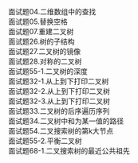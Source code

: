 面试题04.二维数组中的查找 <br>
面试题05.替换空格 <br>
面试题07.重建二叉树 <br>
面试题26.树的子结构 <br>
面试题27.二叉树的镜像 <br>
面试题28.对称的二叉树 <br>
面试题55-1.二叉树的深度 <br>
面试题32-1.从上到下打印二叉树 <br>
面试题32-2.从上到下打印二叉树 <br>
面试题32-3.从上到下打印二叉树 <br>
面试题33.二叉树的后序遍历序列 <br>
面试题34.二叉树中和为某一值的路径 <br>
面试题54.二叉搜索树的第k大节点 <br>
面试题55-2.平衡二叉树 <br>
面试题68-1.二叉搜索树的最近公共祖先 <br>

